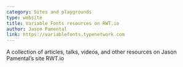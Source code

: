 ```yaml
---
category: Sites and playgrounds
type: website
title: Variable Fonts resources on RWT.io
author: Jason Pamental
link: https://variablefonts.typenetwork.com
---
```

A collection of articles, talks, videos, and other resources on Jason Pamental’s site RWT.io